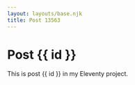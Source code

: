 ```yaml
---
layout: layouts/base.njk
title: Post 13563
---
```


# Post {{ id }}

This is post {{ id }} in my Eleventy project.
